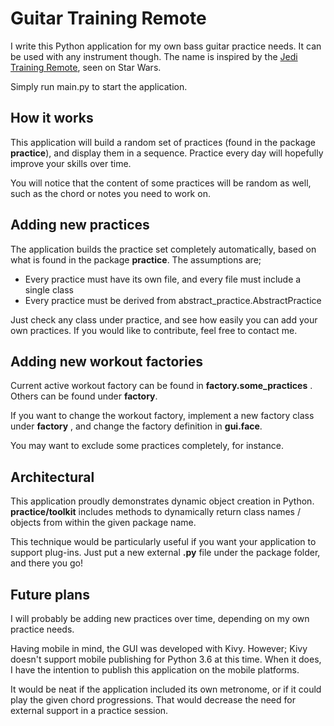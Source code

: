 # Guitar Training Remote

I write this Python application for my own bass guitar practice needs. It can be
used with any instrument though. The name is inspired by the [Jedi Training Remote](https://www.starwars.com/databank/training-remote), seen
on Star Wars.

Simply run main.py to start the application.

## How it works

This application will build a random set of practices (found in the package
**practice**), and display them in a sequence. Practice every day will 
hopefully improve your skills over time.

You will notice that the content of some practices will be random as
well, such as the chord or notes you need to work on.

## Adding new practices

The application builds the practice set completely automatically, based on
what is found in the package **practice**. The assumptions are;
* Every practice must have its own file, and every file must include a
single class
* Every practice must be derived from abstract_practice.AbstractPractice

Just check any class under practice, and see how easily you can add your own 
practices. If you would like to contribute, feel free to contact me.

## Adding new workout factories

Current active workout factory can be found in **factory.some_practices** .
Others can be found under **factory**. 

If you want to change the workout factory, implement a new factory class
under **factory** , and change the factory definition in **gui.face**.

You may want to exclude some practices completely, for instance.

## Architectural

This application proudly demonstrates dynamic object creation in Python.
**practice/toolkit** includes methods to dynamically return class names / 
objects from within the given package name.

This technique would be particularly useful if you want your application
to support plug-ins. Just put a new external **.py** file under the 
package folder, and there you go!

## Future plans

I will probably be adding new practices over time, depending on my
own practice needs.

Having mobile in mind, the GUI was developed with Kivy. However;
Kivy doesn't support mobile publishing for Python 3.6 at this time.
When it does, I have the intention to publish this application on
the mobile platforms.

It would be neat if the application included its own metronome, or if
it could play the given chord progressions. That would decrease the need
for external support in a practice session.
